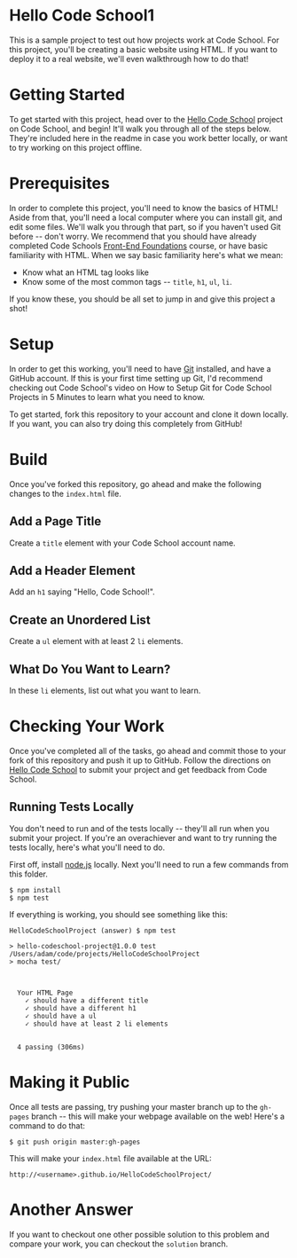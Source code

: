 # Hello Code School1

This is a sample project to test out how projects work at Code School. For this project, you'll be creating a basic website using HTML. If you want to deploy it to a real website, we'll even walkthrough how to do that!

# Getting Started

To get started with this project, head over to the [Hello Code School](https://www.codeschool.com/projects/hello-code-school) project on Code School, and begin! It'll walk you through all of the steps below. They're included here in the readme in case you work better locally, or want to try working on this project offline.

# Prerequisites

In order to complete this project, you'll need to know the basics of HTML! Aside from that, you'll need a local computer where you can install git, and edit some files. We'll walk you through that part, so if you haven't used Git before -- don't worry. We recommend that you should have already completed Code Schools [Front-End Foundations](https://www.codeschool.com/courses/front-end-foundations) course, or have basic familiarity with HTML. When we say basic familiarity here's what we mean:

* Know what an HTML tag looks like
* Know some of the most common tags -- `title`, `h1`, `ul`, `li`.

If you know these, you should be all set to jump in and give this project a shot!

# Setup

In order to get this working, you'll need to have [Git](https://git-scm.com/) installed, and have a GitHub account. If this is your first time setting up Git, I'd recommend checking out Code School's video on How to Setup Git for Code School Projects in 5 Minutes to learn what you need to know.

To get started, fork this repository to your account and clone it down locally. If you want, you can also try doing this completely from GitHub!

# Build

Once you've forked this repository, go ahead and make the following changes to the `index.html` file.

## Add a Page Title

Create a `title` element with your Code School account name.

## Add a Header Element

Add an `h1` saying "Hello, Code School!".

## Create an Unordered List

Create a `ul` element with at least 2 `li` elements.

## What Do You Want to Learn?

In these `li` elements, list out what you want to learn.

# Checking Your Work

Once you've completed all of the tasks, go ahead and commit those to your fork of this repository and push it up to GitHub. Follow the directions on [Hello Code School](https://www.codeschool.com/projects/hello-code-school) to submit your project and get feedback from Code School.

## Running Tests Locally

You don't need to run and of the tests locally -- they'll all run when you submit your project. If you're an overachiever and want to try running the tests locally, here's what you'll need to do.

First off, install [node.js](https://nodejs.org/en/) locally. Next you'll need to run a few commands from this folder.

```
$ npm install
$ npm test
```

If everything is working, you should see something like this:

```
HelloCodeSchoolProject (answer) $ npm test

> hello-codeschool-project@1.0.0 test /Users/adam/code/projects/HelloCodeSchoolProject
> mocha test/



  Your HTML Page
    ✓ should have a different title
    ✓ should have a different h1
    ✓ should have a ul
    ✓ should have at least 2 li elements


  4 passing (306ms)
```

# Making it Public

Once all tests are passing, try pushing your master branch up to the `gh-pages` branch -- this will make your webpage available on the web! Here's a command to do that:

```
$ git push origin master:gh-pages
```

This will make your `index.html` file available at the URL:

`http://<username>.github.io/HelloCodeSchoolProject/`

# Another Answer

If you want to checkout one other possible solution to this problem and compare your work, you can checkout the `solution` branch.
